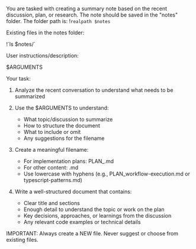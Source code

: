 You are tasked with creating a summary note based on the recent discussion, plan, or research.
The note should be saved in the "notes" folder.
The folder path is: !`realpath $notes`

Existing files in the notes folder:

<list>
!`ls $notes/`
</list>

User instructions/description:

<instructions>
$ARGUMENTS
</instructions>

Your task:

1. Analyze the recent conversation to understand what needs to be summarized
2. Use the $ARGUMENTS to understand:

   - What topic/discussion to summarize
   - How to structure the document
   - What to include or omit
   - Any suggestions for the filename

3. Create a meaningful filename:

   - For implementation plans: PLAN\_<descriptive-name>.md
   - For other content: <descriptive-name>.md
   - Use lowercase with hyphens (e.g., PLAN_workflow-execution.md or typescript-patterns.md)

4. Write a well-structured document that contains:
   - Clear title and sections
   - Enough detail to understand the topic or work on the plan
   - Key decisions, approaches, or learnings from the discussion
   - Any relevant code examples or technical details

IMPORTANT: Always create a NEW file. Never suggest or choose from existing files.
